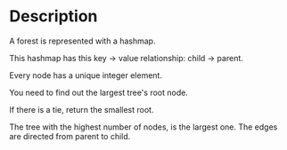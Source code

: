 # Description
A forest is represented with a hashmap. 

This hashmap has this key -> value relationship: child -> parent.

Every node has a unique integer element.

You need to find out the largest tree's root node.

If there is a tie, return the smallest root.

The tree with the highest number of nodes, is the largest one. The edges are directed from parent to child.